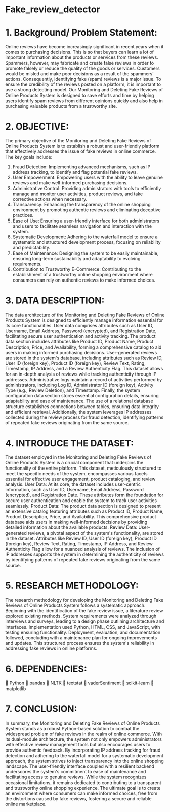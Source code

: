 # Fake_review_detector
 # 1. Background/ Problem Statement:
Online reviews have become increasingly significant in recent years when it comes to purchasing
decisions. This is so that buyers can learn a lot of important information about the products or services
from these reviews. Spammers, however, may fabricate and create false reviews in order to promote
falsely or reduce the quality of the goods or services. Customers would be misled and make poor
decisions as a result of the spammers' actions. Consequently, identifying fake (spam) reviews is a major
issue.
To ensure the credibility of the reviews posted on a platform, it is important to use a strong detecting
model. Our Monitoring and Deleting Fake Reviews of Online Products System is designed to save efforts
and time by helping users identify spam reviews from different opinions quickly and also help in
purchasing valuable products from a trustworthy site.
# 2. OBJECTIVE:
The primary objective of the Monitoring and Deleting Fake Reviews of Online Products System is to
establish a robust and user-friendly platform that effectively addresses the issue of fake reviews in
online commerce. The key goals include:
1. Fraud Detection:
Implementing advanced mechanisms, such as IP address tracking, to identify and flag potential fake
reviews.
2. User Empowerment:
Empowering users with the ability to leave genuine reviews and make well-informed purchasing
decisions.
3. Administrative Control:
Providing administrators with tools to efficiently manage and monitor user activities, product reviews,
and take corrective actions when necessary.
4. Transparency:
Enhancing the transparency of the online shopping environment by promoting authentic reviews and
eliminating deceptive practices.
5. Ease of Use:
Ensuring a user-friendly interface for both administrators and users to facilitate seamless navigation and
interaction with the system.
6. Systematic Development:
Adhering to the waterfall model to ensure a systematic and structured development process, focusing
on reliability and predictability.
7. Ease of Maintenance:
Designing the system to be easily maintainable, ensuring long-term sustainability and adaptability to
evolving requirements.
8. Contribution to Trustworthy E-Commerce:
Contributing to the establishment of a trustworthy online shopping environment where consumers can
rely on authentic reviews to make informed choices.
# 3. DATA DESCRIPTION:
The data architecture of the Monitoring and Deleting Fake Reviews of Online Products System is
designed to efficiently manage information essential for its core functionalities. User data comprises
attributes such as User ID, Username, Email Address, Password (encrypted), and Registration Date,
facilitating secure user authentication and activity tracking. The product data section includes attributes
like Product ID, Product Name, Product Description, Price, and Availability, forming a comprehensive
catalog to aid users in making informed purchasing decisions. User-generated reviews are stored in the
system's database, including attributes such as Review ID, User ID (foreign key), Product ID (foreign key),
Review Text, Rating, Timestamp, IP Address, and a Review Authenticity Flag. This dataset allows for an
in-depth analysis of reviews while tracking authenticity through IP addresses. Administrative logs
maintain a record of activities performed by administrators, including Log ID, Administrator ID (foreign
key), Activity Type (e.g., Review Deletion), and Timestamp. Finally, the system configuration data section
stores essential configuration details, ensuring adaptability and ease of maintenance. The use of a
relational database structure establishes connections between tables, ensuring data integrity and
efficient retrieval. Additionally, the system leverages IP addresses collected during the review process
for fraud detection, identifying patterns of repeated fake reviews originating from the same source.
# 4. INTRODUCE THE DATASET:
The dataset employed in the Monitoring and Deleting Fake Reviews of Online Products System is a
crucial component that underpins the functionality of the entire platform. This dataset, meticulously
structured to meet the specific needs of the system, encompasses various facets essential for effective
user engagement, product cataloging, and review analysis.
User Data:
At its core, the dataset includes user-centric information, such as User ID, Username, Email Address,
Password (encrypted), and Registration Date. These attributes form the foundation for secure user
authentication and enable the system to track user activities seamlessly.
Product Data:
The product data section is designed to present an extensive catalog featuring attributes such as
Product ID, Product Name, Product Description, Price, and Availability. This comprehensive product
database aids users in making well-informed decisions by providing detailed information about the
available products.
Review Data:
User-generated reviews, a pivotal aspect of the system's functionality, are stored in the dataset.
Attributes like Review ID, User ID (foreign key), Product ID (foreign key), Review Text, Rating,
Timestamp, IP Address, and Review Authenticity Flag allow for a nuanced analysis of reviews. The
inclusion of IP addresses supports the system in determining the authenticity of reviews by identifying
patterns of repeated fake reviews originating from the same source.
# 5. RESEARCH METHODOLOGY:
The research methodology for developing the Monitoring and Deleting Fake Reviews of Online Products
System follows a systematic approach. Beginning with the identification of the fake review issue, a
literature review explored existing methods. System requirements were analyzed through interviews
and surveys, leading to a design phase outlining architecture and interfaces. Implementation used
Python, HTML, CSS, and JavaScript, with testing ensuring functionality. Deployment, evaluation, and
documentation followed, concluding with a maintenance plan for ongoing improvements and updates.
This structured process ensures the system's reliability in addressing fake reviews in online platforms.
# 6. DEPENDENCIES:
 Python
 pandas
 NLTK
 textstat
 vaderSentiment
 scikit-learn
 matplotlib
# 7. CONCLUSION:
In summary, the Monitoring and Deleting Fake Reviews of Online Products System stands as a robust
Python-based solution to combat the widespread problem of fake reviews in the realm of online
commerce. With its dual-module architecture, the system not only empowers administrators with
effective review management tools but also encourages users to provide authentic feedback. By
incorporating IP address tracking for fraud detection and adhering to the waterfall model for a
systematic development approach, the system strives to inject transparency into the online shopping
landscape.
The user-friendly interface coupled with a resilient backend underscores the system's commitment to
ease of maintenance and facilitating access to genuine reviews. While the system recognizes occasional
limitations, it remains dedicated to contributing to a transparent and trustworthy online shopping
experience. The ultimate goal is to create an environment where consumers can make informed
choices, free from the distortions caused by fake reviews, fostering a secure and reliable online
marketplace.
